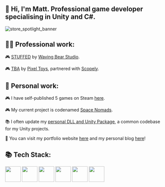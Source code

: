## 👋 Hi, I'm Matt. Professional game developer specialising in Unity and C#.

![store_spotlight_banner](https://github.com/user-attachments/assets/227e2390-ef4f-4706-b455-ea21322ceb65)

## 👨‍💻 Professional work:

🎮 [STUFFED](https://store.steampowered.com/app/1243200/) by [Waving Bear Studio](https://www.wavingbearstudio.com/).

🎮 [TBA](https://media.makeameme.org/created/mind-your-business-5df54c6dfd.jpg) by [Pixel Toys](https://pixeltoys.com/), partnered with [Scopely](https://www.scopely.com/).

## 🎨 Personal work:

🎮 I have self-published 5 games on Steam [here](https://store.steampowered.com/curator/33022111).

🎮 My current project is codenamed [Space Nomads](https://matthewvaleblog.wordpress.com/current-project/).

📚 I often update my [personal DLL and Unity Package](https://github.com/MattVale1/RPSLib), a common codebase for my Unity projects.

💼 You can visit my portfolio website [here](https://www.matthewvale.me/) and my personal blog [here](https://matthewvaleblog.wordpress.com/)!

## 📚 Tech Stack:
<img src="https://github.com/user-attachments/assets/d9e2f1b2-1eca-4ed8-903a-763bb7b63dda" width="50">
<img src="https://github.com/user-attachments/assets/9f1989e4-e5be-4d13-b787-8280b462872b" width="50">
<img src="https://github.com/user-attachments/assets/8ee1413e-24fe-46e7-b802-bc3ec7b2f24b" width="50">
<img src="https://github.com/user-attachments/assets/b51ee93d-d3ce-4a00-b798-b32112197bc3" width="50">
<img src="https://github.com/user-attachments/assets/bd48448e-03ec-49ea-ad0a-04b2099aa23f" width="50">
<img src="https://github.com/user-attachments/assets/e2c3208a-6329-4fad-91f9-953d05be4b9c" width="50">
